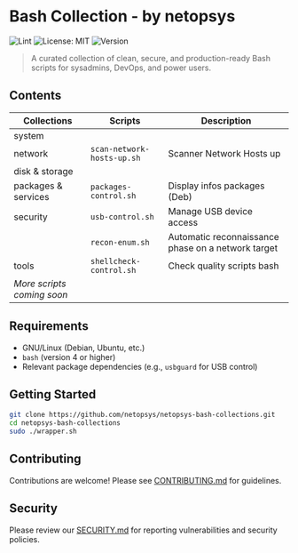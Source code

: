 # Bash Collection - by netopsys

![Lint](https://github.com/netopsys/netopsys-bash-collections/actions/workflows/lint.yml/badge.svg?style=flat-square&logoColor=white)
![License: MIT](https://img.shields.io/badge/License-MIT-blue.svg?style=flat-square&logo=opensourceinitiative&logoColor=white)
![Version](https://img.shields.io/badge/version-0.11.0-blue.svg?style=flat-square&logoColor=white)

> A curated collection of clean, secure, and production-ready Bash scripts for sysadmins, DevOps, and power users.

## Contents

| Collections                 | Scripts                    | Description                                                            |
|-----------------------------|----------------------------|------------------------------------------------------------------------| 
| system                      |                            |                                                                        |
| network                     | `scan-network-hosts-up.sh` | Scanner Network Hosts up                                               |
| disk & storage              |                            |                                                                        |
| packages & services         | `packages-control.sh`      | Display infos packages (Deb)                                           |
| security                    | `usb-control.sh`           | Manage USB device access                                               |
|                             | `recon-enum.sh`            | Automatic reconnaissance phase on a network target                     |
| tools                       | `shellcheck-control.sh`    | Check quality scripts bash                                             |
| _More scripts coming soon_  |                            |                                                                        |

## Requirements

- GNU/Linux (Debian, Ubuntu, etc.)
- `bash` (version 4 or higher)
- Relevant package dependencies (e.g., `usbguard` for USB control)

## Getting Started

```bash
git clone https://github.com/netopsys/netopsys-bash-collections.git
cd netopsys-bash-collections 
sudo ./wrapper.sh
```
## Contributing

Contributions are welcome! Please see [CONTRIBUTING.md](https://github.com/netopsys/netopsys-bash-collections/blob/main/CONTRIBUTING.md) for guidelines.

## Security

Please review our [SECURITY.md](https://github.com/netopsys/netopsys-bash-collections/blob/main/SECURITY.md) for reporting vulnerabilities and security policies.